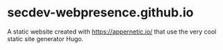 # secdev-webpresence.github.io
A static website created with https://appernetic.io/ that use the very cool static site generator Hugo.
